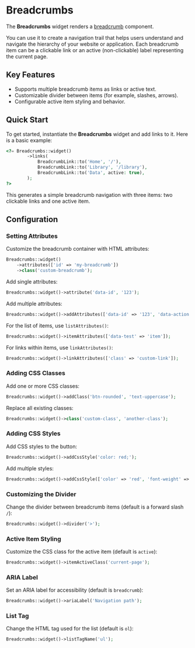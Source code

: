 # Breadcrumbs
The **Breadcrumbs** widget renders a [breadcrumb](https://getbootstrap.com/docs/5.3/components/breadcrumb/#example) component.

You can use it to create a navigation trail that helps users understand and navigate the hierarchy of your website or
application. Each breadcrumb item can be a clickable link or an active (non-clickable) label representing the current
page.

## Key Features
- Supports multiple breadcrumb items as links or active text.
- Customizable divider between items (for example, slashes, arrows).
- Configurable active item styling and behavior.

## Quick Start
To get started, instantiate the **Breadcrumbs** widget and add links to it. Here is a basic example:

```php
<?= Breadcrumbs::widget()
        ->links(
            BreadcrumbLink::to('Home', '/'),
            BreadcrumbLink::to('Library', '/library'),
            BreadcrumbLink::to('Data', active: true),
        );
?>
```

This generates a simple breadcrumb navigation with three items: two clickable links and one active item.

## Configuration

### Setting Attributes
Customize the breadcrumb container with HTML attributes:

```php
Breadcrumbs::widget()
    ->attributes(['id' => 'my-breadcrumb'])
    ->class('custom-breadcrumb');
```

Add single attributes:

```php
Breadcrumbs::widget()->attribute('data-id', '123');
```

Add multiple attributes:

```php
Breadcrumbs::widget()->addAttributes(['data-id' => '123', 'data-action' => 'submit']);
```

For the list of items, use `listAttributes()`:

```php
Breadcrumbs::widget()->itemAttributes(['data-test' => 'item']);
```

For links within items, use `linkAttributes()`:

```php
Breadcrumbs::widget()->linkAttributes(['class' => 'custom-link']);
```

### Adding CSS Classes
Add one or more CSS classes:

```php
Breadcrumbs::widget()->addClass('btn-rounded', 'text-uppercase');
```

Replace all existing classes:

```php
Breadcrumbs::widget()->class('custom-class', 'another-class');
```

### Adding CSS Styles
Add CSS styles to the button:

```php
Breadcrumbs::widget()->addCssStyle('color: red;');
```

Add multiple styles:

```php
Breadcrumbs::widget()->addCssStyle(['color' => 'red', 'font-weight' => 'bold']);
```

### Customizing the Divider
Change the divider between breadcrumb items (default is a forward slash `/`):

```php
Breadcrumbs::widget()->divider('>');
```

### Active Item Styling
Customize the CSS class for the active item (default is `active`):

```php
Breadcrumbs::widget()->itemActiveClass('current-page');
```

### ARIA Label
Set an ARIA label for accessibility (default is `breadcrumb`):

```php
Breadcrumbs::widget()->ariaLabel('Navigation path');
```

### List Tag
Change the HTML tag used for the list (default is `ol`):

```php
Breadcrumbs::widget()->listTagName('ul');
```
